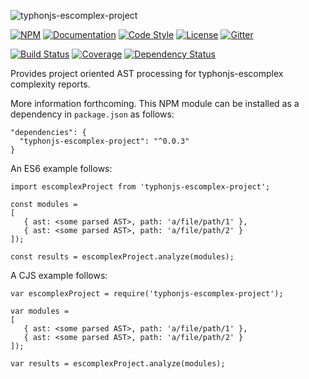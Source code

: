 ![typhonjs-escomplex-project](https://i.imgur.com/bU71qsX.png)

[![NPM](https://img.shields.io/npm/v/typhonjs-escomplex-project.svg?label=npm)](https://www.npmjs.com/package/typhonjs-escomplex-project)
[![Documentation](http://docs.typhonjs.io/typhonjs-node-escomplex/typhonjs-escomplex-project/badge.svg)](http://docs.typhonjs.io/typhonjs-node-escomplex/typhonjs-escomplex-project/)
[![Code Style](https://img.shields.io/badge/code%20style-allman-yellowgreen.svg?style=flat)](https://en.wikipedia.org/wiki/Indent_style#Allman_style)
[![License](https://img.shields.io/badge/license-MPLv2-yellowgreen.svg?style=flat)](https://github.com/typhonjs-node-escomplex/typhonjs-escomplex-project/blob/master/LICENSE)
[![Gitter](https://img.shields.io/gitter/room/typhonjs/TyphonJS.svg)](https://gitter.im/typhonjs/TyphonJS)

[![Build Status](https://travis-ci.org/typhonjs-node-escomplex/typhonjs-escomplex-project.svg?branch=master)](https://travis-ci.org/typhonjs-node-escomplex/typhonjs-escomplex-project)
[![Coverage](https://img.shields.io/codecov/c/github/typhonjs-node-escomplex/typhonjs-escomplex-project.svg)](https://codecov.io/github/typhonjs-node-escomplex/typhonjs-escomplex-project)
[![Dependency Status](https://www.versioneye.com/user/projects/575de44d7757a00041b3b906/badge.svg?style=flat)](https://www.versioneye.com/user/projects/575de44d7757a00041b3b906)

Provides project oriented AST processing for typhonjs-escomplex complexity reports.

More information forthcoming. This NPM module can be installed as a dependency in `package.json` as follows:
```
"dependencies": {
  "typhonjs-escomplex-project": "^0.0.3"
}
```

An ES6 example follows:
```
import escomplexProject from 'typhonjs-escomplex-project';

const modules =
[
   { ast: <some parsed AST>, path: 'a/file/path/1' },
   { ast: <some parsed AST>, path: 'a/file/path/2' }
]);

const results = escomplexProject.analyze(modules);
```


A CJS example follows:
```
var escomplexProject = require('typhonjs-escomplex-project');

var modules =
[
   { ast: <some parsed AST>, path: 'a/file/path/1' },
   { ast: <some parsed AST>, path: 'a/file/path/2' }
]);

var results = escomplexProject.analyze(modules);
```
